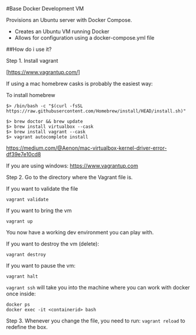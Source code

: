 #Base Docker Development VM

Provisions an Ubuntu server with Docker Compose. 

- Creates an Ubuntu VM running Docker
- Allows for configuration using a docker-compose.yml file

##How do i use it? 

Step 1. Install vagrant 

[https://www.vagrantup.com/]

If using a mac homebrew casks is probably the easiest way:

To install homebrew
```
$> /bin/bash -c "$(curl -fsSL https://raw.githubusercontent.com/Homebrew/install/HEAD/install.sh)"
```

```
$> brew doctor && brew update
$> brew install virtualbox --cask
$> brew install vagrant --cask
$> vagrant autocomplete install
```
https://medium.com/@Aenon/mac-virtualbox-kernel-driver-error-df39e7e10cd8

If you are using windows:
https://www.vagrantup.com

Step 2. 
Go to the directory where the Vagrant file is. 

If you want to validate the file

```vagrant validate```

If you want to bring the vm

```vagrant up```

You now have a working dev environment you can play with. 

If you want to destroy the vm (delete):

```vagrant destroy```

If you want to pause the vm: 

```vagrant halt```


```vagrant ssh``` will take you into the machine where you can work with docker once inside: 

```
docker ps
docker exec -it <containerid> bash
```

Step 3. Whenever you change the file, you need to run: `vagrant reload` to redefine the box.